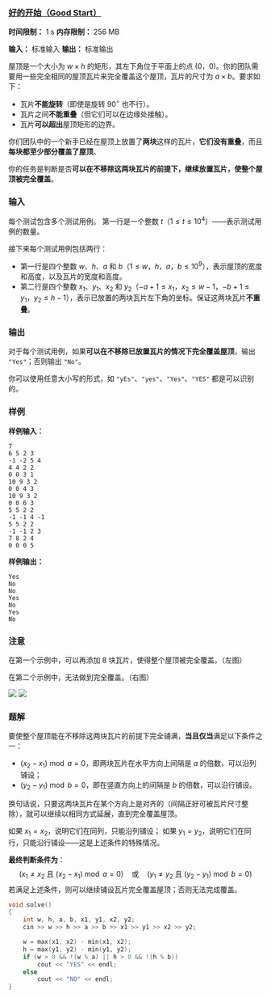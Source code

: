 ### [好的开始（Good Start）](https://codeforces.com/contest/2113/problem/B)

**时间限制：** 1 s
**内存限制：** 256 MB

**输入：** 标准输入
**输出：** 标准输出



屋顶是一个大小为 $w \times h$ 的矩形，其左下角位于平面上的点 $(0$，$0)$。你的团队需要用一些完全相同的屋顶瓦片来完全覆盖这个屋顶，瓦片的尺寸为 $a \times b$。要求如下：

- 瓦片**不能旋转**（即使是旋转 $90^\circ$ 也不行）。
- 瓦片之间**不能重叠**（但它们可以在边缘处接触）。
- 瓦片**可以超出**屋顶矩形的边界。

你们团队中的一个新手已经在屋顶上放置了**两块**这样的瓦片，**它们没有重叠**，而且**每块都至少部分覆盖了屋顶**。

你的任务是判断是否**可以在不移除这两块瓦片的前提下，继续放置瓦片，使整个屋顶被完全覆盖**。







### 输入

每个测试包含多个测试用例。
 第一行是一个整数 $t$（$1 \le t \le 10^4$）——表示测试用例的数量。

接下来每个测试用例包括两行：

- 第一行是四个整数 $w$、$h$、$a$ 和 $b$（$1 \le w$，$h$，$a$，$b \le 10^9$），表示屋顶的宽度和高度，以及瓦片的宽度和高度。
- 第二行是四个整数 $x_1$、$y_1$、$x_2$ 和 $y_2$（$-a + 1 \le x_1$，$x_2 \le w - 1$，$-b + 1 \le y_1$，$y_2 \le h - 1$），表示已放置的两块瓦片左下角的坐标。保证这两块瓦片**不重叠**。





### 输出

对于每个测试用例，如果**可以在不移除已放置瓦片的情况下完全覆盖屋顶**，输出 `"Yes"`；否则输出 `"No"`。

你可以使用任意大小写的形式，如 `"yEs"`、`"yes"`、`"Yes"`、`"YES"` 都是可以识别的。





### 样例

**样例输入：**

```
7
6 5 2 3
-1 -2 5 4
4 4 2 2
0 0 3 1
10 9 3 2
0 0 4 3
10 9 3 2
0 0 6 3
5 5 2 2
-1 -1 4 -1
5 5 2 2
-1 -1 2 3
7 8 2 4
0 0 0 5
```



**样例输出：**

```
Yes
No
No
Yes
No
Yes
No
```





### 注意

在第一个示例中，可以再添加 8 块瓦片，使得整个屋顶被完全覆盖。（左图）

在第二个示例中，无法做到完全覆盖。（右图）

![](https://espresso.codeforces.com/76a7cc7bc4e86f820c778a0bb385668955eaab01.png)                                     ![](https://espresso.codeforces.com/7a137282544846beb0e98facae5ddf58e8248fee.png)





### 题解

要使整个屋顶能在不移除这两块瓦片的前提下完全铺满，**当且仅当**满足以下条件之一：

- $(x_2 - x_1) \bmod a = 0$，即两块瓦片在水平方向上间隔是 $a$ 的倍数，可以沿列铺设；
- $(y_2 - y_1) \bmod b = 0$，即在竖直方向上的间隔是 $b$ 的倍数，可以沿行铺设。

换句话说，只要这两块瓦片在某个方向上是对齐的（间隔正好可被瓦片尺寸整除），就可以继续以相同方式延展，直到完全覆盖屋顶。

如果 $x_1 = x_2$，说明它们在同列，只能沿列铺设；
如果 $y_1 = y_2$，说明它们在同行，只能沿行铺设——这是上述条件的特殊情况。

**最终判断条件为**：
$$
(x_1 \ne x_2 \text{ 且 } (x_2 - x_1) \bmod a = 0) \quad \text{或} \quad (y_1 \ne y_2 \text{ 且 } (y_2 - y_1) \bmod b = 0)
$$
若满足上述条件，则可以继续铺设瓦片完全覆盖屋顶；否则无法完成覆盖。



```cpp
void solve()
{
	int w, h, a, b, x1, y1, x2, y2;
	cin >> w >> h >> a >> b >> x1 >> y1 >> x2 >> y2;

	w = max(x1, x2) - min(x1, x2);
	h = max(y1, y2) - min(y1, y2);
	if (w > 0 && !(w % a) || h > 0 && !(h % b))
		cout << "YES" << endl;
	else
		cout << "NO" << endl;
}
```

